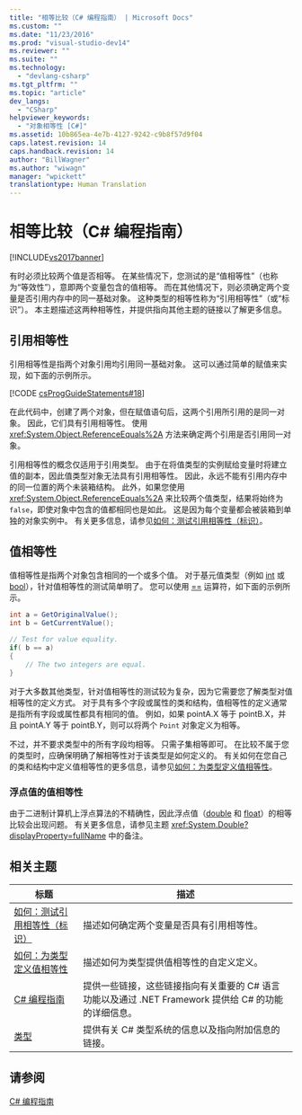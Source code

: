 ```yaml
---
title: "相等比较（C# 编程指南） | Microsoft Docs"
ms.custom: ""
ms.date: "11/23/2016"
ms.prod: "visual-studio-dev14"
ms.reviewer: ""
ms.suite: ""
ms.technology: 
  - "devlang-csharp"
ms.tgt_pltfrm: ""
ms.topic: "article"
dev_langs: 
  - "CSharp"
helpviewer_keywords: 
  - "对象相等性 [C#]"
ms.assetid: 10b865ea-4e7b-4127-9242-c9b8f57d9f04
caps.latest.revision: 14
caps.handback.revision: 14
author: "BillWagner"
ms.author: "wiwagn"
manager: "wpickett"
translationtype: Human Translation
---
```

# 相等比较（C# 编程指南）
[!INCLUDE[vs2017banner](../../../csharp/includes/vs2017banner.md)]

有时必须比较两个值是否相等。  在某些情况下，您测试的是“值相等性”（也称为“等效性”），意即两个变量包含的值相等。  而在其他情况下，则必须确定两个变量是否引用内存中的同一基础对象。  这种类型的相等性称为“引用相等性”（或“标识”）。  本主题描述这两种相等性，并提供指向其他主题的链接以了解更多信息。  
  
## 引用相等性  
 引用相等性是指两个对象引用均引用同一基础对象。  这可以通过简单的赋值来实现，如下面的示例所示。  
  
 [!CODE [csProgGuideStatements#18](../CodeSnippet/VS_Snippets_VBCSharp/csProgGuideStatements#18)]  
  
 在此代码中，创建了两个对象，但在赋值语句后，这两个引用所引用的是同一对象。  因此，它们具有引用相等性。  使用 <xref:System.Object.ReferenceEquals%2A> 方法来确定两个引用是否引用同一对象。  
  
 引用相等性的概念仅适用于引用类型。  由于在将值类型的实例赋给变量时将建立值的副本，因此值类型对象无法具有引用相等性。  因此，永远不能有引用内存中的同一位置的两个未装箱结构。  此外，如果您使用 <xref:System.Object.ReferenceEquals%2A> 来比较两个值类型，结果将始终为 `false`，即使对象中包含的值都相同也是如此。  这是因为每个变量都会被装箱到单独的对象实例中。  有关更多信息，请参见[如何：测试引用相等性（标识）](../../../csharp/programming-guide/statements-expressions-operators/how-to-test-for-reference-equality-identity.md)。  
  
## 值相等性  
 值相等性是指两个对象包含相同的一个或多个值。  对于基元值类型（例如 [int](../../../csharp/language-reference/keywords/int.md) 或 [bool](../../../csharp/language-reference/keywords/bool.md)），针对值相等性的测试简单明了。  您可以使用 [\=\=](../../../csharp/language-reference/operators/equality-comparison-operator.md) 运算符，如下面的示例所示。  
  
```c#  
int a = GetOriginalValue();  
int b = GetCurrentValue();  
  
// Test for value equality.   
if( b == a)   
{  
    // The two integers are equal.  
}  
```  
  
 对于大多数其他类型，针对值相等性的测试较为复杂，因为它需要您了解类型对值相等性的定义方式。  对于具有多个字段或属性的类和结构，值相等性的定义通常是指所有字段或属性都具有相同的值。  例如，如果 pointA.X 等于 pointB.X，并且 pointA.Y 等于 pointB.Y，则可以将两个 `Point` 对象定义为相等。  
  
 不过，并不要求类型中的所有字段均相等。  只需子集相等即可。  在比较不属于您的类型时，应确保明确了解相等性对于该类型是如何定义的。  有关如何在您自己的类和结构中定义值相等性的更多信息，请参见[如何：为类型定义值相等性](../../../csharp/programming-guide/statements-expressions-operators/how-to-define-value-equality-for-a-type.md)。  
  
### 浮点值的值相等性  
 由于二进制计算机上浮点算法的不精确性，因此浮点值（[double](../../../csharp/language-reference/keywords/double.md) 和 [float](../../../csharp/language-reference/keywords/float.md)）的相等比较会出现问题。  有关更多信息，请参见主题 <xref:System.Double?displayProperty=fullName> 中的备注。  
  
## 相关主题  
  
|标题|描述|  
|--------|--------|  
|[如何：测试引用相等性（标识）](../../../csharp/programming-guide/statements-expressions-operators/how-to-test-for-reference-equality-identity.md)|描述如何确定两个变量是否具有引用相等性。|  
|[如何：为类型定义值相等性](../../../csharp/programming-guide/statements-expressions-operators/how-to-define-value-equality-for-a-type.md)|描述如何为类型提供值相等性的自定义定义。|  
|[C\# 编程指南](../../../csharp/programming-guide/index.md)|提供一些链接，这些链接指向有关重要的 C\# 语言功能以及通过 .NET Framework 提供给 C\# 的功能的详细信息。|  
|[类型](../../../csharp/programming-guide/types/index.md)|提供有关 C\# 类型系统的信息以及指向附加信息的链接。|  
  
## 请参阅  
 [C\# 编程指南](../../../csharp/programming-guide/index.md)